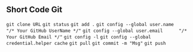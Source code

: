 ## Short Code Git
``` git clone URL ```
``` git status ```
``` git add . ```
``` git config --global user.name       "/* Your GitHub UserName */" ```
``` git config --global user.email      "/* Your GitHub Email */" ```
``` git config -l ```
``` git config --global credential.helper cache ```
``` git pull ```
``` git commit -m "Msg" ```
``` git push ```


